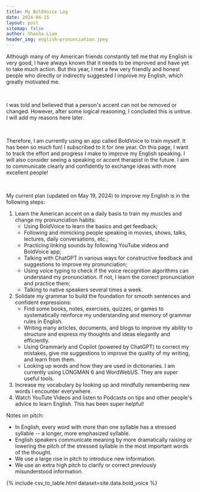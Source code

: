 ```yaml
---
title: My BoldVoice Log
date: 2024-04-15
layout: post
sitemap: false
author: Shasha Liao
header_img: english-pronunciation.jpeg
---
```


Although many of my American friends constantly tell me that my English is very good, I have always known that it needs to be improved and have yet to take much action. But this year, I met a few very friendly and honest people who directly or indirectly suggested I improve my English, which greatly motivated me.

<p>&nbsp;</p>
I was told and believed that a person's accent can not be removed or changed. However, after some logical reasoning, I concluded this is untrue. I will add my reasons here later.
<p>&nbsp;</p>
Therefore, I am currently using an app called BoldVoice to train myself. It has been so much fun! I subscribed to it for one year. On this page, I want to track the effort and progress I make to improve my English speaking. I will also consider seeing a speaking or accent therapist in the future. I aim to communicate clearly and confidently to exchange ideas with more excellent people!
<p>&nbsp;</p>
My current plan (updated on May 19, 2024) to improve my English is in the following steps:

1. Learn the American accent on a daily basis to train my muscles and change my pronunciation habits:
   - Using BoldVoice to learn the basics and get feedback;
   - Following and mimicking people speaking in movies, shows, talks, lectures, daily conversations, etc.;
   - Practicing linking sounds by following YouTube videos and BoldVoice app;
   - Talking with ChatGPT in various ways for constructive feedback and suggestions to improve my pronunciation;
   - Using voice typing to check if the voice recognition algorithms can understand my pronunciation. If not, I learn the correct pronunciation and practice them;
   - Talking to native speakers several times a week.
2. Solidate my grammar to build the foundation for smooth sentences and confident expressions:
   - Find some books, notes, exercises, quizzes, or games to systematically reinforce my understanding and memory of grammar rules in English.
   - Writing many articles, documents, and blogs to improve my ability to structure and express my thoughts and ideas elegantly and efficiently.
   - Using Grammarly and Copilot (powered by ChatGPT) to correct my mistakes, give me suggestions to improve the quality of my writing, and learn from them.
   - Looking up words and how they are used in dictionaries. I am currently using LONGMAN 6 and WordWebUS. They are super useful tools.
3. Increase my vocabulary by looking up and mindfully remembering new words I encounter everywhere.
4. Watch YouTute Videos and listen to Podcasts on tips and other people's advice to learn English. This has been super helpful!

Notes on pitch:

- In English, every word with more than one syllable has a stressed syllable -- a longer, more emphasized syllable.
- English speakers communicate meaning by more dramatically raising or lowering the pitch of the stressed syllable in the most important words of the thought.
- We use a large rise in pitch to introduce new information.
- We use an extra high pitch to clarify or correct previously misunderstood information.

{% include csv_to_table.html dataset=site.data.bold_voice %}
